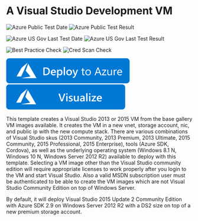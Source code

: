 # A Visual Studio Development VM

![Azure Public Test Date](https://azurequickstartsservice.blob.core.windows.net/badges/visual-studio-dev-vm/PublicLastTestDate.svg)
![Azure Public Test Result](https://azurequickstartsservice.blob.core.windows.net/badges/visual-studio-dev-vm/PublicDeployment.svg)

![Azure US Gov Last Test Date](https://azurequickstartsservice.blob.core.windows.net/badges/visual-studio-dev-vm/FairfaxLastTestDate.svg)
![Azure US Gov Last Test Result](https://azurequickstartsservice.blob.core.windows.net/badges/visual-studio-dev-vm/FairfaxDeployment.svg)

![Best Practice Check](https://azurequickstartsservice.blob.core.windows.net/badges/visual-studio-dev-vm/BestPracticeResult.svg)
![Cred Scan Check](https://azurequickstartsservice.blob.core.windows.net/badges/visual-studio-dev-vm/CredScanResult.svg)

[![Deploy To Azure](https://raw.githubusercontent.com/Azure/azure-quickstart-templates/master/1-CONTRIBUTION-GUIDE/images/deploytoazure.svg?sanitize=true)]("https://portal.azure.com/#create/Microsoft.Template/uri/https%3A%2F%2Fraw.githubusercontent.com%2FAzure%2Fazure-quickstart-templates%2Fmaster%2Fvisual-studio-dev-vm%2Fazuredeploy.json")
[![Visualize](https://raw.githubusercontent.com/Azure/azure-quickstart-templates/master/1-CONTRIBUTION-GUIDE/images/visualizebutton.svg?sanitize=true)]("http://armviz.io/#/?load=https%3A%2F%2Fraw.githubusercontent.com%2FAzure%2Fazure-quickstart-templates%2Fmaster%2Fvisual-studio-dev-vm%2Fazuredeploy.json")

This template creates a Visual Studio 2013 or 2015 VM from the base gallery VM
images available. It creates the VM in a new vnet, storage account, nic, and
public ip with the new compute stack. There are various combinations of Visual
Studio skus (2013 Community, 2013 Premium, 2013 Ultimate, 2015 Community, 2015
Professional, 2015 Enterprise), tools (Azure SDK, Cordova), as well as the
underlying operating system (Windows 8.1 N, Windows 10 N, Windows Server 2012
R2) available to deploy with this template. Selecting a VM image other than the
Visual Studio community edition will require appropriate licenses to work
properly after you login to the VM and start Visual Studio. Also a valid MSDN
subscription user must be authenticated to be able to create the VM images which
are not Visual Studio Community Edition on top of Windows Server.

By default, it will deploy Visual Studio 2015 Update 2 Community Edition with
Azure SDK 2.9 on Windows Server 2012 R2 with a DS2 size on top of a new premium
storage account.
